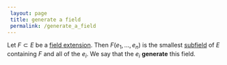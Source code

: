 ```yaml
---
 layout: page
 title: generate a field
 permalink: /generate_a_field
---
```

Let $F\subset E$ be a [field extension](https://defsmath.github.io/DefsMath/field_extension). Then $F(e_1,\dots, e_n)$ is the smallest [subfield](https://defsmath.github.io/DefsMath/subfield) of $E$ containing $F$ and all of the $e_i$. We say that the $e_i$ **generate** this field. 